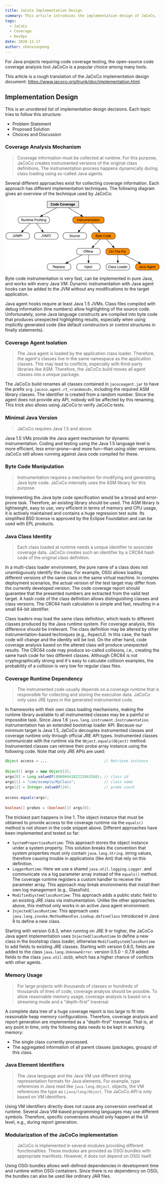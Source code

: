 ```yaml
---
title: JaCoCo Implementation Design
summary: This article introduces the implementation design of JaCoCo, including the coverage analysis mechanism, Java version requirements, bytecode manipulation, memory usage, and other aspects.
tags:
  - JaCoCo
  - Coverage
  - DevOps
date: 2020-11-17
author: shenxianpeng
---
```


For Java projects requiring code coverage testing, the open-source code coverage analysis tool JaCoCo is a popular choice among many tools.

This article is a rough translation of the JaCoCo implementation design document: https://www.jacoco.org/trunk/doc/implementation.html.

## Implementation Design

This is an unordered list of implementation design decisions. Each topic tries to follow this structure:

* Problem Statement
* Proposed Solution
* Choices and Discussion

### Coverage Analysis Mechanism

> Coverage information must be collected at runtime. For this purpose, JaCoCo creates instrumented versions of the original class definitions. The instrumentation process happens dynamically during class loading using so-called Java agents.

Several different approaches exist for collecting coverage information. Each approach has different implementation techniques.  The following diagram gives an overview of the technique used by JaCoCo:

![Implementation](implementation.png)

Byte code instrumentation is very fast, can be implemented in pure Java, and works with every Java VM. Dynamic instrumentation with Java agent hooks can be added to the JVM without any modifications to the target application.

Java agent hooks require at least Java 1.5 JVMs. Class files compiled with debug information (line numbers) allow highlighting of the source code. Unfortunately, some Java language constructs are compiled into byte code that produces unexpected highlighting results, especially when using implicitly generated code (like default constructors or control structures in finally statements).



### Coverage Agent Isolation

> The Java agent is loaded by the application class loader. Therefore, the agent's classes live in the same namespace as the application classes. This may lead to conflicts, especially with third-party libraries like ASM. Therefore, the JaCoCo build moves all agent classes into a unique package.

The JaCoCo build renames all classes contained in `jacocoagent.jar` to have the prefix `org.jacoco.agent.rt_<randomid>`, including the required ASM library classes. The identifier is created from a random number. Since the agent does not provide any API, nobody will be affected by this renaming. This trick also allows using JaCoCo to verify JaCoCo tests.

### Minimal Java Version

> JaCoCo requires Java 1.5 and above.

Java 1.5 VMs provide the Java agent mechanism for dynamic instrumentation. Coding and testing using the Java 1.5 language level is more efficient, less error-prone—and more fun—than using older versions. JaCoCo still allows running against Java code compiled for these.


### Byte Code Manipulation

> Instrumentation requires a mechanism for modifying and generating Java byte code. JaCoCo internally uses the ASM library for this purpose.

Implementing the Java byte code specification would be a broad and error-prone task. Therefore, an existing library should be used. The ASM library is lightweight, easy to use, very efficient in terms of memory and CPU usage, it is actively maintained and contains a huge regression test suite. Its simplified BSD license is approved by the Eclipse Foundation and can be used with EPL products.


### Java Class Identity

> Each class loaded at runtime needs a unique identifier to associate coverage data. JaCoCo creates such an identifier by a CRC64 hash code of the original class definition.

In a multi-class loader environment, the pure name of a class does not unambiguously identify the class. For example, OSGi allows loading different versions of the same class in the same virtual machine. In complex deployment scenarios, the actual version of the test target may differ from the currently developed version. The code coverage report should guarantee that the presented numbers are extracted from the valid test target. A hash code of the class definition allows distinguishing classes and class versions. The CRC64 hash calculation is simple and fast, resulting in a small 64-bit identifier.

Class loaders may load the same class definition, which leads to different classes produced by the Java runtime system. For coverage analysis, this difference should be irrelevant.  The class definition may be altered by other instrumentation-based techniques (e.g., AspectJ). In this case, the hash code will change and the identity will be lost. On the other hand, code coverage analysis based on the altered class will produce unexpected results. The CRC64 code may produce so-called collisions, i.e., creating the same hash code for two different classes. Although CRC64 is not cryptographically strong and it's easy to calculate collision examples, the probability of a collision is very low for regular class files.


### Coverage Runtime Dependency

> The instrumented code usually depends on a coverage runtime that is responsible for collecting and storing the execution data. JaCoCo only uses JRE types in the generated instrumented code.

In frameworks with their own class loading mechanisms, making the runtime library available to all instrumented classes may be a painful or impossible task. Since Java 1.6 `java.lang.instrument.Instrumentation`. instrumentation has an extended bootstrap loader API. Because our minimum target is Java 1.5, JaCoCo decouples instrumented classes and coverage runtime only through official JRE API types. Instrumented classes communicate with the runtime via the `Object.equals(Object)` method. Instrumented classes can retrieve their probe array instance using the following code. Note that only JRE APIs are used:

```java
Object access = ...                          // Retrieve instance

Object[] args = new Object[3];
args[0] = Long.valueOf(8060044182221863588); // class id
args[1] = "com/example/MyClass";             // class name
args[2] = Integer.valueOf(24);               // probe count

access.equals(args);

boolean[] probes = (boolean[]) args[0];
```

The trickiest part happens in line 1. The object instance that must be obtained to provide access to the coverage runtime via the `equals()` method is not shown in the code snippet above. Different approaches have been implemented and tested so far:

* `SystemPropertiesRuntime`: This approach stores the object instance under a system property. This solution breaks the convention that system properties must only contain `java.lang.String`. string values, therefore causing trouble in applications (like Ant) that rely on this definition.
* `LoggerRuntime`: Here we use a shared `java.util.logging.Logger`. and communicate via a log parameter array instead of the `equals()` method. The coverage runtime registers a custom handler to receive the parameter array. This approach may break environments that install their own log management (e.g., Glassfish).
* `ModifiedSystemClassRuntime`: This approach adds a public static field to an existing JRE class via instrumentation. Unlike the other approaches above, this method only works in an active Java agent environment.
* `InjectedClassRuntime`: This approach uses `java.lang.invoke.MethodHandles.Lookup.defineClass` introduced in Java 9 to define a new class.

Starting with version 0.8.3, when running on JRE 9 or higher, the JaCoCo Java agent implementation uses `InjectedClassRuntime` to define a new class in the bootstrap class loader, otherwise `ModifiedSystemClassRuntime` to add fields to existing JRE classes. Starting with version 0.8.0, fields are added to the class `java.lang.UnknownError`. version 0.5.0 - 0.7.9 added fields to the class `java.util.UUID`, which has a higher chance of conflicts with other agents.


### Memory Usage

> For large projects with thousands of classes or hundreds of thousands of lines of code, coverage analysis should be possible. To allow reasonable memory usage, coverage analysis is based on a streaming mode and a "depth-first" traversal.

A complete data tree of a huge coverage report is too large to fit into reasonable heap memory configurations. Therefore, coverage analysis and report generation are implemented as a "depth-first" traversal. That is, at any point in time, only the following data needs to be kept in working memory:

* The single class currently processed.
* The aggregated information of all parent classes (packages, groups) of this class.

### Java Element Identifiers

> The Java language and the Java VM use different string representation formats for Java elements. For example, type references in Java read like `java.lang.Object`. objects, the VM references the type as `Ljava/lang/Object`. The JaCoCo API is only based on VM identifiers.

Using VM identifiers directly does not cause any conversion overhead at runtime. Several Java VM-based programming languages may use different symbols. Therefore, specific conversions should only happen at the UI level, e.g., during report generation.

### Modularization of the JaCoCo implementation

> JaCoCo is implemented in several modules providing different functionalities. These modules are provided as OSGi bundles with appropriate manifests. However, it does not depend on OSGi itself.

Using OSGi bundles allows well-defined dependencies in development time and runtime within OSGi containers. Since there is no dependency on OSGi, the bundles can also be used like ordinary JAR files.